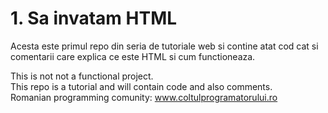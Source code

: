 # 1. Sa invatam HTML

Acesta este primul repo din seria de tutoriale web si contine atat cod cat si comentarii care explica ce este HTML si cum functioneaza.

This is not not a functional project.
<br>This repo is a tutorial and will contain code and also comments.
<br>Romanian programming comunity: www.coltulprogramatorului.ro
